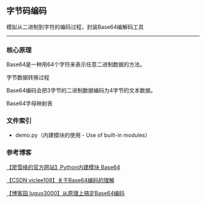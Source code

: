 ## 字节码编码

模拟从二进制到字符的编码过程，封装Base64编解码工具

----------

### 核心原理

Base64是一种用64个字符来表示任意二进制数据的方法。

字节数据转换过程

Base64编码会把3字节的二进制数据编码为4字节的文本数据。

Base64字母映射表

### 文件索引

 - demo.py（内建模块的使用 - Use of built-in modules）

### 参考博客
[【廖雪峰的官方网站】Python内建模块 Base64][1]

[【CSDN viclee108】关于Base64编码的理解][2]

[【博客园 luguo3000】从原理上搞定Base64编码][3]


  [1]: https://www.liaoxuefeng.com/wiki/0014316089557264a6b348958f449949df42a6d3a2e542c000/001431954588961d6b6f51000ca4279a3415ce14ed9d709000
  [2]: https://blog.csdn.net/goodlixueyong/article/details/52132250
  [3]: http://www.cnblogs.com/luguo3000/p/3940197.html